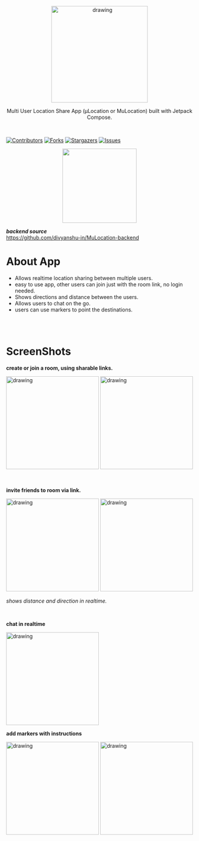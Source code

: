 <p align="center"><img src="https://imgur.com/1iegBD1.png" alt="drawing" width=260/></p>
<p align="center">Multi User Location Share App (μLocation or MuLocation) built with Jetpack Compose.
</p><br>

[![Contributors][contributors-shield]][contributors-url]
[![Forks][forks-shield]][forks-url]
[![Stargazers][stars-shield]][stars-url]
[![Issues][issues-shield]][issues-url]

<p align = "center" >
<a href = "https://github.com/divyanshu-in/MuLocation-app/releases/download/beta/mulocation.apk"><img src="https://imgur.com/qEu3Dht.png" height=200></a>
</p>

***backend source*** <br>
https://github.com/divyanshu-in/MuLocation-backend <br>

# About App
* Allows realtime location sharing between multiple users.
* easy to use app, other users can join just with the room link, no login needed.
* Shows directions and distance between the users.
* Allows users to chat on the go.
* users can use markers to point the destinations.

<br><br>

# ScreenShots
**create or join a room, using sharable links.**
<p float="left">
<img src="https://imgur.com/isAjqrN.png" alt="drawing" width="250"/>
<img src="https://imgur.com/mu0C0qd.png" alt="drawing" width="250"/>
</p>
</br>

**invite friends to room via link.**
<p float="left">
<img src="https://imgur.com/vZLO07m.png" alt="drawing" width="250"/>
<img src="https://imgur.com/gQ0A17h.png" alt="drawing" width="250"/>
</p>

*shows distance and direction in realtime.*

</br>

**chat in realtime**

<img src="https://imgur.com/8nMaF8e.png" alt="drawing" width="250"/>

</br>

**add markers with instructions**
<p float="left">
<img src="https://imgur.com/GxrtflF.png" alt="drawing" width="250"/>
<img src="https://imgur.com/PPO5JOC.png" alt="drawing" width="250">
</p>
</br>


[contributors-shield]: https://img.shields.io/github/contributors/divyanshu-in/MuLocation-app.svg?style=for-the-badge
[contributors-url]: https://github.com/divyanshu-in/MuLocation-app/graphs/contributors
[forks-shield]: https://img.shields.io/github/forks/divyanshu-in/MuLocation-app.svg?style=for-the-badge
[forks-url]: https://github.com/divyanshu-in/MuLocation-app/network/members
[stars-shield]: https://img.shields.io/github/stars/divyanshu-in/MuLocation-app.svg?style=for-the-badge
[stars-url]: https://github.com/divyanshu-in/MuLocation-app/stargazers
[issues-shield]: https://img.shields.io/github/issues/divyanshu-in/MuLocation-app.svg?style=for-the-badge
[issues-url]: https://github.com/divyanshu-in/MuLocation-app/issues
[license-shield]: https://img.shields.io/github/license/divyanshu-in/MuLocation-app.svg?style=for-the-badge
[license-url]: https://github.com/divyanshu-in/MuLocation-app/blob/master/LICENSE.txt
